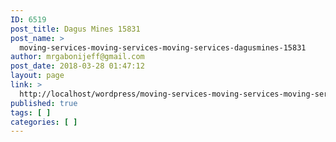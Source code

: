```yaml
---
ID: 6519
post_title: Dagus Mines 15831
post_name: >
  moving-services-moving-services-moving-services-dagusmines-15831
author: mrgabonijeff@gmail.com
post_date: 2018-03-28 01:47:12
layout: page
link: >
  http://localhost/wordpress/moving-services-moving-services-moving-services-dagusmines-15831/
published: true
tags: [ ]
categories: [ ]
---
```

